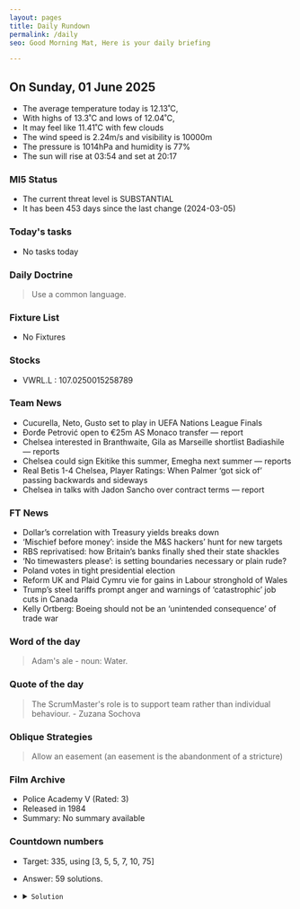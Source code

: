 ```yaml
---
layout: pages
title: Daily Rundown
permalink: /daily
seo: Good Morning Mat, Here is your daily briefing

---
```


<!-- weather_marker starts -->
## On Sunday, 01 June 2025

- The average temperature today is 12.13˚C,
- With highs of 13.3˚C and lows of 12.04˚C,
- It may feel like 11.41˚C with few clouds
- The wind speed is 2.24m/s and visibility is 10000m
- The pressure is 1014hPa and humidity is 77%
- The sun will rise at 03:54 and set at 20:17

<!-- weather_marker ends -->

### MI5 Status
<!-- threat_marker starts -->
- The current threat level is <span class="highlighter">SUBSTANTIAL</span>
- It has been 453 days since the last change (2024-03-05)

<!-- threat_marker ends -->

### Today's tasks
<!-- task_marker starts -->
- No tasks today
<!-- task_marker ends -->

### Daily Doctrine
<!-- doctrine_marker starts -->
> Use a common language.
<!-- doctrine_marker ends -->

### Fixture List

<!-- fixture_marker starts -->
- No Fixtures
<!-- fixture_marker ends -->

### Stocks

<!-- stocks_marker starts -->

- VWRL.L : 107.0250015258789 

<!-- stocks_marker ends -->

### Team News
<!-- news_marker starts -->

- Cucurella, Neto, Gusto set to play in UEFA Nations League Finals
- Đorđe Petrović open to €25m AS Monaco transfer — report
- Chelsea interested in Branthwaite, Gila as Marseille shortlist Badiashile — reports
- Chelsea could sign Ekitike this summer, Emegha next summer — reports
- Real Betis 1-4 Chelsea, Player Ratings: When Palmer ‘got sick of’ passing backwards and sideways
- Chelsea in talks with Jadon Sancho over contract terms — report

<!-- news_marker ends -->

### FT News

<!-- ftnews_marker starts -->

- Dollar’s correlation with Treasury yields breaks down
- ‘Mischief before money’: inside the M&S hackers’ hunt for new targets
- RBS reprivatised: how Britain’s banks finally shed their state shackles
- ‘No timewasters please’: is setting boundaries necessary or plain rude?
- Poland votes in tight presidential election
- Reform UK and Plaid Cymru vie for gains in Labour stronghold of Wales
- Trump’s steel tariffs prompt anger and warnings of ‘catastrophic’ job cuts in Canada
- Kelly Ortberg: Boeing should not be an ‘unintended consequence’ of trade war

<!-- ftnews_marker ends -->

### Word of the day

<!-- word_marker starts -->

 > Adam's ale - noun: Water.

<!-- word_marker ends -->

### Quote of the day
<!-- quote_marker starts -->

> The ScrumMaster's role is to support team rather than individual behaviour. - Zuzana Sochova

<!-- quote_marker ends -->

### Oblique Strategies
<!-- eno_marker starts -->
> Allow an easement (an easement is the abandonment of a stricture)

<!-- eno_marker ends -->

### Film Archive

<!-- film_marker starts -->
- Police Academy V (Rated: 3)
- Released in 1984
- Summary: No summary available
<!-- film_marker ends -->

### Countdown numbers
<!-- game_marker starts -->

- Target: 335, using [3, 5, 5, 7, 10, 75]
- Answer: 59 solutions.

- <details><summary><code>Solution</code></summary>

  Solution: ( 75 + 7 - 10 - 5 ) x 5

   </details>

<!-- game_marker ends -->
